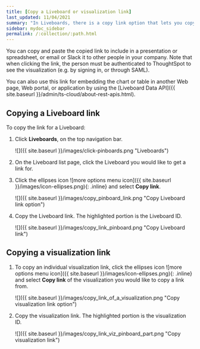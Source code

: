 ```yaml
---
title: [Copy a Liveboard or visualization link]
last_updated: 11/04/2021
summary: "In Liveboards, there is a copy link option that lets you copy the link to access the Liveboard and visualizations directly."
sidebar: mydoc_sidebar
permalink: /:collection/:path.html
---
```

You can copy and paste the copied link to include in a presentation or spreadsheet, or email or Slack it to other people in your company. Note that when clicking the link, the person must be authenticated to ThoughtSpot to see the visualization (e.g. by signing in, or through SAML).

You can also use this link for embedding the chart or table in another Web page, Web portal, or application by using the [Liveboard Data API]({{ site.baseurl }}/admin/ts-cloud/about-rest-apis.html).

## Copying a Liveboard link

To copy the link for a Liveboard:

1. Click **Liveboards**, on the top navigation bar.

     ![]({{ site.baseurl }}/images/click-pinboards.png "Liveboards")

2. On the Liveboard list page, click the Liveboard you would like to get a link for.
3. Click the ellipses icon ![more options menu icon]({{ site.baseurl }}/images/icon-ellipses.png){: .inline} and select **Copy link**.

     ![]({{ site.baseurl }}/images/copy_pinboard_link.png "Copy Liveboard link option")

4. Copy the Liveboard link. The highlighted portion is the Liveboard ID.

     ![]({{ site.baseurl }}/images/copy_link_pinboard.png "Copy Liveboard link")

## Copying a visualization link     

1. To copy an individual visualization link, click the ellipses icon ![more options menu icon]({{ site.baseurl }}/images/icon-ellipses.png){: .inline} and select **Copy link** of the visualization you would like to copy a link from.

     ![]({{ site.baseurl }}/images/copy_link_of_a_visualization.png "Copy visualization link option")

2. Copy the visualization link. The highlighted portion is the visualization ID.

     ![]({{ site.baseurl }}/images/copy_link_viz_pinboard_part.png "Copy visualization link")
